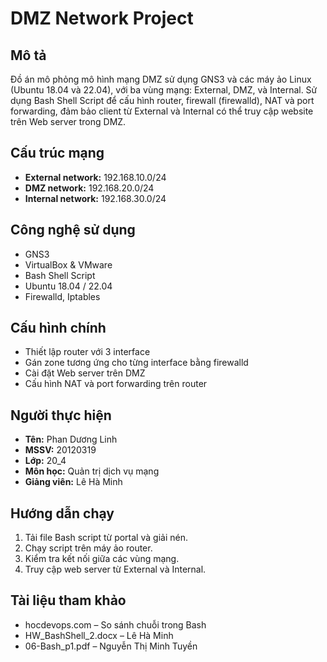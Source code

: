 # DMZ Network Project

## Mô tả
Đồ án mô phỏng mô hình mạng DMZ sử dụng GNS3 và các máy ảo Linux (Ubuntu 18.04 và 22.04), với ba vùng mạng: External, DMZ, và Internal. Sử dụng Bash Shell Script để cấu hình router, firewall (firewalld), NAT và port forwarding, đảm bảo client từ External và Internal có thể truy cập website trên Web server trong DMZ.

## Cấu trúc mạng
- **External network:** 192.168.10.0/24
- **DMZ network:** 192.168.20.0/24
- **Internal network:** 192.168.30.0/24

## Công nghệ sử dụng
- GNS3
- VirtualBox & VMware
- Bash Shell Script
- Ubuntu 18.04 / 22.04
- Firewalld, Iptables

## Cấu hình chính
- Thiết lập router với 3 interface
- Gán zone tương ứng cho từng interface bằng firewalld
- Cài đặt Web server trên DMZ
- Cấu hình NAT và port forwarding trên router

## Người thực hiện
- **Tên:** Phan Dương Linh  
- **MSSV:** 20120319  
- **Lớp:** 20_4  
- **Môn học:** Quản trị dịch vụ mạng  
- **Giảng viên:** Lê Hà Minh

## Hướng dẫn chạy
1. Tải file Bash script từ portal và giải nén.
2. Chạy script trên máy ảo router.
3. Kiểm tra kết nối giữa các vùng mạng.
4. Truy cập web server từ External và Internal.

## Tài liệu tham khảo
- hocdevops.com – So sánh chuỗi trong Bash
- HW_BashShell_2.docx – Lê Hà Minh
- 06-Bash_p1.pdf – Nguyễn Thị Minh Tuyền
